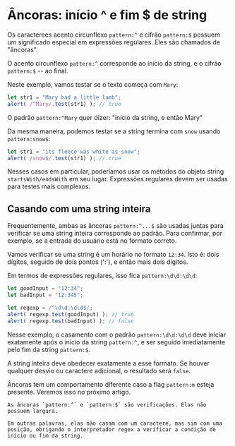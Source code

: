 # Âncoras: início ^ e fim $ de string

Os caracterees acento circunflexo `pattern:^` e cifrão `pattern:$` possuem um significado especial em expressões regulares. Eles são chamados de "âncoras".

O acento circunflexo `pattern:^` corresponde ao início da string, e o cifrão `pattern:$` -- ao final.

Neste exemplo, vamos testar se o texto começa com `Mary`:

```js run
let str1 = "Mary had a little lamb";
alert( /^Mary/.test(str1) ); // true
```

O padrão `pattern:^Mary` quer dizer: "início da string, e então Mary"

Da mesma maneira, podemos testar se a string termina com `snow` usando `pattern:snow$`:

```js run
let str1 = "its fleece was white as snow";
alert( /snow$/.test(str1) ); // true
```

Nesses casos em particular, poderíamos usar os métodos do objeto string `startsWith/endsWith` em seu lugar. Expressões regulares devem ser usadas para testes mais complexos.

## Casando com uma string inteira

Frequentemente, ambas as âncoras `pattern:^...$` são usadas juntas para verificar se uma string inteira corresponde ao padrão. Para confirmar, por exemplo, se a entrada do usuário está no formato correto.

Vamos verificar se uma string é um horário no formato `12:34`. Isto é: dois dígitos, seguido de dois pontos (':'), e então mais dois dígitos.

Em termos de expressões regulares, isso fica `pattern:\d\d:\d\d`: 

```js run
let goodInput = "12:34";
let badInput = "12:345";

let regexp = /^\d\d:\d\d$/;
alert( regexp.test(goodInput) ); // true
alert( regexp.test(badInput) ); // false
```

Nesse exemplo, o casamento com o padrão `pattern:\d\d:\d\d` deve iniciar exatamente após o início da string `pattern:^`, e ser seguido imediatamente pelo fim da string `pattern:$`.

A string inteira deve obedecer exatamente a esse formato. Se houver qualquer desvio ou caractere adicional, o resultado será `false`.

Âncoras tem um comportamento diferente caso a flag `pattern:m` esteja presente. Veremos isso no próximo artigo.

```smart header="Âncoras tem \"largura zero\""
As âncoras `pattern:^` e `pattern:$` são verificações. Elas não possuem largura.

Em outras palavras, elas não casam com um caractere, mas sim com uma posição, obrigando o interpretador regex a verificar a condição de início ou fim da string.
```
